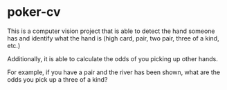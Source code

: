 # poker-cv

This is a computer vision project that is able to detect the hand someone has and identify what the hand is (high card, pair, two pair, three of a kind, etc.)

Additionally, it is able to calculate the odds of you picking up other hands.

For example, if you have a pair and the river has been shown, what are the odds you pick up a three of a kind?

